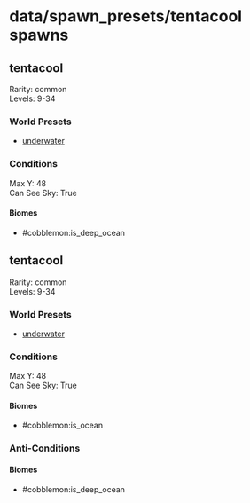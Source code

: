 # data/spawn_presets/tentacool spawns  
  
## tentacool  
Rarity: common  
Levels: 9-34  
  
### World Presets  
* [underwater](/data/spawn_data/underwater.md)  
  
### Conditions  
Max Y: 48  
Can See Sky: True  
  
#### Biomes  
  * #cobblemon:is_deep_ocean
  
  
## tentacool  
Rarity: common  
Levels: 9-34  
  
### World Presets  
* [underwater](/data/spawn_data/underwater.md)  
  
### Conditions  
Max Y: 48  
Can See Sky: True  
  
#### Biomes  
  * #cobblemon:is_ocean
  
  
### Anti-Conditions  
  
#### Biomes  
  * #cobblemon:is_deep_ocean
  
